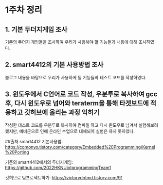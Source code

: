 # 1주차 정리

## 1. 기본 두더지게임 조사
  기존의 두더지 게임들을 조사하여 우리가 사용해야 할 기능들과 내용에 대해 조사하였다.
## 2. smart4412의 기본 사용방법 조사
  블로그 내용을 바탕으로 우리가 사용하게 될 기능들의 테스트 코드를 작성하였다.
## 3. 윈도우에서 C언어로 코드 작성, 우분투로 복사하여 gcc후, 다시 윈도우로 넘어와 teraterm을 통해 타겟보드에 적용하고 깃허브에 올리는 과정 익히기
  작성한 테스트 코드를 우분투로 복사하여 컴파일 하고 다시 윈도우로 넘겨서 실험해보려 했지만, 예비군으로 인해 온라인 수업으로 대체되어 실험은 하지 못하였다.

##출처
smart4412 기본사용법: https://comonyo.tistory.com/category/Embedded%20Programming/Kernel%20Porting

기존의 smart4412에서의 두더지게임: https://github.com/2022HKNUiotprogrammingTeam1

깃허브로 팀프로젝트하기: https://victorydntmd.tistory.com/91
